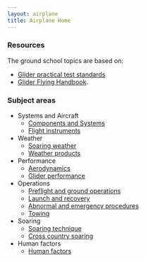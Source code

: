 ```yaml
---
layout: airplane
title: Airplane Home
---
```


### Resources

The ground school topics are based on:
  - [Glider practical test standards](https://www.faa.gov/training_testing/testing/test_standards/media/FAA-S-8081-22.pdf)
  - [Glider Flying Handbook](https://www.faa.gov/regulations_policies/handbooks_manuals/aircraft/glider_handbook/media/faa-h-8083-13a.pdf).

### Subject areas

- Systems and Aircraft
  - [Components and Systems](/components)
  - [Flight instruments](/flight)
- Weather
  - [Soaring weather](/soaring)
  - [Weather products](/weatherproducts)
- Performance
  - [Aerodynamics](/aerodynamics)
  - [Glider performance](/glider)
- Operations
  - [Preflight and ground operations](/preflight)
  - [Launch and recovery](/launch)
  - [Abnormal and emergency procedures](/abnormal)
  - [Towing](/towing)
- Soaring
  - [Soaring technique](/soaring)
  - [Cross country soaring](/cross)
- Human factors
  - [Human factors](/human)
